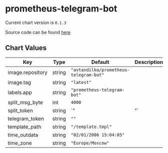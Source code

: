 prometheus-telegram-bot
=======================


Current chart version is `0.1.3`

Source code can be found [here](https://github.com/express42/helm-charts/)



## Chart Values

| Key | Type | Default | Description |
|-----|------|---------|-------------|
| image.repository | string | `"avtandilko/prometheus-telegram-bot"` |  |
| image.tag | string | `"latest"` |  |
| labels.app | string | `"prometheus-telegram-bot"` |  |
| split_msg_byte | int | `4000` |  |
| split_token | string | `"|"` |  |
| telegram_token | string | `""` |  |
| template_path | string | `"/template.tmpl"` |  |
| time_outdata | string | `"02/01/2006 15:04:05"` |  |
| time_zone | string | `"Europe/Moscow"` |  |
